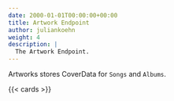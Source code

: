 ```yaml
---
date: 2000-01-01T00:00:00+00:00
title: Artwork Endpoint
author: juliankoehn
weight: 4
description: |
  The Artwork Endpoint.
---
```


Artworks stores CoverData for `Songs` and `Albums`.

{{< cards >}}